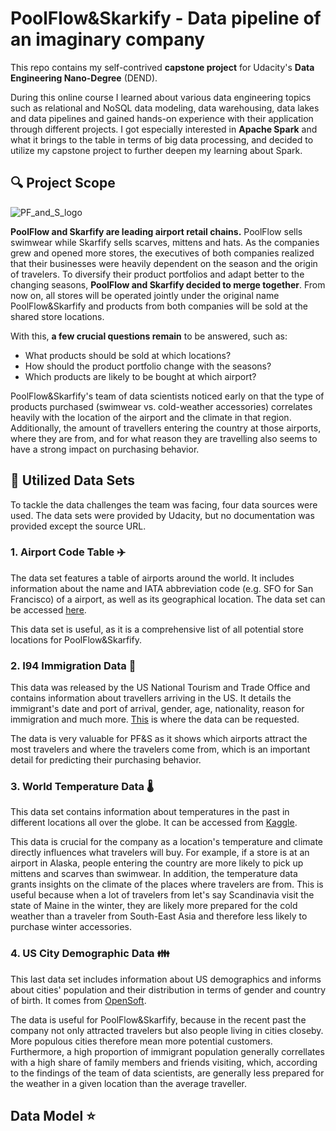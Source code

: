 # PoolFlow&Skarkify - Data pipeline of an imaginary company
This repo contains my self-contrived **capstone project** for Udacity's **Data Engineering Nano-Degree** (DEND).

During this online course I learned about various data engineering topics such as relational and NoSQL data modeling, data warehousing, data lakes and data pipelines and gained hands-on experience with their application through different projects. I got especially interested in **Apache Spark** and what it brings to the table in terms of big data processing, and decided to utilize my capstone project to further deepen my learning about Spark.

## :mag: Project Scope
![PF_and_S_logo](https://user-images.githubusercontent.com/54779918/117148216-506e6f80-adb6-11eb-9d19-88fe9b736387.png)

**PoolFlow and Skarfify are leading airport retail chains.** PoolFlow sells swimwear while Skarfify sells scarves, mittens and hats. As the companies grew and opened more stores, the executives of both companies realized that their businesses were heavily dependent on the season and the origin of travelers. To diversify their product portfolios and adapt better to the changing seasons, **PoolFlow and Skarfify decided to merge together**. From now on, all stores will be operated jointly under the original name PoolFlow&Skarfify and products from both companies will be sold at the shared store locations.

With this, **a few crucial questions remain** to be answered, such as: 
- What products should be sold at which locations? 
- How should the product portfolio change with the seasons? 
- Which products are likely to be bought at which airport?

PoolFlow&Skarfify's team of data scientists noticed early on that the type of products purchased (swimwear vs. cold-weather accessories) correlates heavily with the location of the airport and the climate in that region. Additionally, the amount of travellers entering the country at those airports, where they are from, and for what reason they are travelling also seems to have a strong impact on purchasing behavior.

## :dvd: Utilized Data Sets
To tackle the data challenges the team was facing, four data sources were used. The data sets were provided by Udacity, but no documentation was provided except the source URL.

### 1. Airport Code Table :airplane:
The data set features a table of airports around the world. It includes information about the name and IATA abbreviation code (e.g. SFO for San Francisco) of a airport, as well as its geographical location. The data set can be accessed [here](https://datahub.io/core/airport-codes#data).

This data set is useful, as it is a comprehensive list of all potential store locations for PoolFlow&Skarfify.

### 2. I94 Immigration Data :passport_control:
This data was released by the US National Tourism and Trade Office and contains information about travellers arriving in the US. It details the immigrant's date and port of arrival, gender, age, nationality, reason for immigration and much more. [This](https://www.trade.gov/national-travel-and-tourism-office) is where the data can be requested.

The data is very valuable for PF&S as it shows which airports attract the most travelers and where the travelers come from, which is an important detail for predicting their purchasing behavior.

### 3. World Temperature Data :thermometer:
This data set contains information about temperatures in the past in different locations all over the globe. It can be accessed from [Kaggle](https://www.kaggle.com/berkeleyearth/climate-change-earth-surface-temperature-data).

This data is crucial for the company as a location's temperature and climate directly influences what travelers will buy. For example, if a store is at an airport in Alaska, people entering the country are more likely to pick up mittens and scarves than swimwear. In addition, the temperature data grants insights on the climate of the places where travelers are from. This is useful because when a lot of travelers from let's say Scandinavia visit the state of Maine in the winter, they are likely more prepared for the cold weather than a traveler from South-East Asia and therefore less likely to purchase winter accessories.

### 4. US City Demographic Data :family:
This last data set includes information about US demographics and informs about cities' population and their distribution in terms of gender and country of birth. It comes from [OpenSoft](https://public.opendatasoft.com/explore/dataset/us-cities-demographics/export/).

The data is useful for PoolFlow&Skarfify, because in the recent past the company not only attracted travelers but also people living in cities closeby. More populous cities therefore mean more potential customers. Furthermore, a high proportion of immigrant population generally correllates with a high share of family members and friends visiting, which, according to the findings of the team of data scientists, are generally less prepared for the weather in a given location than the average traveller.

## Data Model :star:

